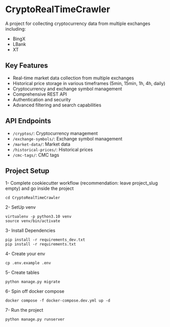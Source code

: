 # CryptoRealTimeCrawler

A project for collecting cryptocurrency data from multiple exchanges including:
- BingX
- LBank
- XT

## Key Features
- Real-time market data collection from multiple exchanges
- Historical price storage in various timeframes (5min, 15min, 1h, 4h, daily)
- Cryptocurrency and exchange symbol management
- Comprehensive REST API
- Authentication and security
- Advanced filtering and search capabilities

## API Endpoints
- `/cryptos/`: Cryptocurrency management
- `/exchange-symbols/`: Exchange symbol management
- `/market-data/`: Market data
- `/historical-prices/`: Historical prices
- `/cmc-tags/`: CMC tags

## Project Setup

1- Complete cookiecutter workflow (recommendation: leave project_slug empty) and go inside the project
```
cd CryptoRealTimeCrawler
```

2- SetUp venv
```
virtualenv -p python3.10 venv
source venv/bin/activate
```

3- Install Dependencies
```
pip install -r requirements_dev.txt
pip install -r requirements.txt
```

4- Create your env
```
cp .env.example .env
```

5- Create tables
```
python manage.py migrate
```

6- Spin off docker compose
```
docker compose -f docker-compose.dev.yml up -d
```

7- Run the project
```
python manage.py runserver
```